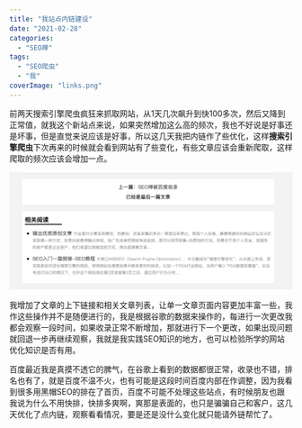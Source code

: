 ```yaml
---
title: "我站点内链建设"
date: "2021-02-28"
categories: 
  - "SEO禅"
tags: 
  - "SEO爬虫"
  - "我"
coverImage: "links.png"
---
```


前两天搜索引擎爬虫疯狂来抓取网站，从1天几次飙升到快100多次，然后又降到正常值，就我这个新站点来说，如果突然增加这么高的频次，我也不好说是好事还是坏事，但是直觉来说应该是好事，所以这几天我把内链作了些优化，这样**搜索引擎爬虫**下次再来的时候就会看到网站有了些变化，有些文章应该会重新爬取，这样爬取的频次应该会增加一点。

![优化文章内链](images/文章相关阅读-1024x425.png)

我增加了文章的上下链接和相关文章列表，让单一文章页面内容更加丰富一些，我作这些操作并不是随便进行的，我是根据谷歌的数据来操作的，每进行一次更改我都会观察一段时间，如果收录正常不断增加，那就进行下一个更改，如果出现问题就回退一步再继续观察，我就是我实践SEO知识的地方，也可以检验所学的网站优化知识是否有用。

百度最近我是真摸不透它的脾气，在谷歌上看到的数据都很正常，收录也不错，排名也有了，就是百度不温不火，也有可能是这段时间百度内部在作调整，因为我看到很多用黑帽SEO的排在了首页，百度不可能不处理这些站点，有时候朋友也跟我说为什么不用快排，快排多爽啊，爽那是表面的，也只是骗骗自己和客户，这几天优化了点内链，观察看看情况，要是还是没什么变化就只能请外链帮忙了。
